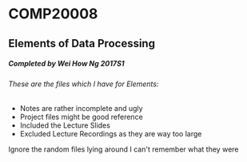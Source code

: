 # COMP20008
## Elements of Data Processing 

##### Completed by Wei How Ng 2017S1

###### These are the files which I have for Elements:
* Notes are rather incomplete and ugly
* Project files might be good reference
* Included the Lecture Slides
* Excluded Lecture Recordings as they are way too large 

Ignore the random files lying around I can't remember what they were
